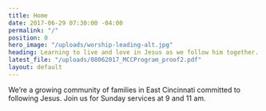 ```yaml
---
title: Home
date: 2017-06-29 07:30:00 -04:00
permalink: "/"
position: 0
hero_image: "/uploads/worship-leading-alt.jpg"
heading: Learning to live and love in Jesus as we follow him together.
latest_file: "/uploads/08062017_MCCProgram_proof2.pdf"
layout: default
---
```


We’re a growing community of families in East Cincinnati committed to following Jesus. Join us for Sunday services at 9 and 11 am.

